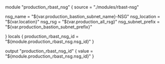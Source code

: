 
module "production_rbast_nsg" {
  source = "./modules/rbast-nsg"

  nsg_name                 = "${var.production_bastion_subnet_name}-NSG"
  nsg_location             = "${var.location}"
  nsg_rsg                  = "${var.production_all_rsg}"
  nsg_subnet_prefix        = "${var.production_bastion_subnet_prefix}"

}
locals {
  production_rbast_nsg_id = "${module.production_rbast_nsg.nsg_id}"
}

output "production_rbast_nsg_id" {
  value = "${module.production_rbast_nsg.nsg_id}"
}

